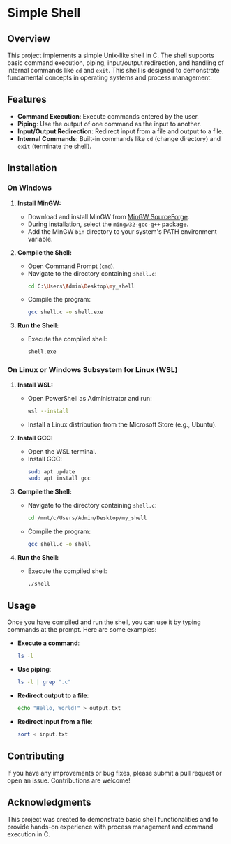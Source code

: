 # Simple Shell

## Overview

This project implements a simple Unix-like shell in C. The shell supports basic command execution, piping, input/output redirection, and handling of internal commands like `cd` and `exit`. This shell is designed to demonstrate fundamental concepts in operating systems and process management.

## Features

- **Command Execution**: Execute commands entered by the user.
- **Piping**: Use the output of one command as the input to another.
- **Input/Output Redirection**: Redirect input from a file and output to a file.
- **Internal Commands**: Built-in commands like `cd` (change directory) and `exit` (terminate the shell).

## Installation

### On Windows

1. **Install MinGW:**
   - Download and install MinGW from [MinGW SourceForge](https://sourceforge.net/projects/mingw/).
   - During installation, select the `mingw32-gcc-g++` package.
   - Add the MinGW `bin` directory to your system's PATH environment variable.

2. **Compile the Shell:**
   - Open Command Prompt (`cmd`).
   - Navigate to the directory containing `shell.c`:
     ```bash
     cd C:\Users\Admin\Desktop\my_shell
     ```
   - Compile the program:
     ```bash
     gcc shell.c -o shell.exe
     ```

3. **Run the Shell:**
   - Execute the compiled shell:
     ```bash
     shell.exe
     ```

### On Linux or Windows Subsystem for Linux (WSL)

1. **Install WSL:**
   - Open PowerShell as Administrator and run:
     ```bash
     wsl --install
     ```
   - Install a Linux distribution from the Microsoft Store (e.g., Ubuntu).

2. **Install GCC:**
   - Open the WSL terminal.
   - Install GCC:
     ```bash
     sudo apt update
     sudo apt install gcc
     ```

3. **Compile the Shell:**
   - Navigate to the directory containing `shell.c`:
     ```bash
     cd /mnt/c/Users/Admin/Desktop/my_shell
     ```
   - Compile the program:
     ```bash
     gcc shell.c -o shell
     ```

4. **Run the Shell:**
   - Execute the compiled shell:
     ```bash
     ./shell
     ```

## Usage

Once you have compiled and run the shell, you can use it by typing commands at the prompt. Here are some examples:

- **Execute a command**: 
  ```bash
  ls -l
  ```
- **Use piping**: 
  ```bash
  ls -l | grep ".c"
  ```
- **Redirect output to a file**: 
  ```bash
  echo "Hello, World!" > output.txt
  ```
- **Redirect input from a file**: 
  ```bash
  sort < input.txt
  ```

## Contributing

If you have any improvements or bug fixes, please submit a pull request or open an issue. Contributions are welcome!

## Acknowledgments

This project was created to demonstrate basic shell functionalities and to provide hands-on experience with process management and command execution in C.
